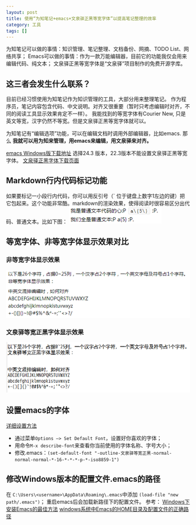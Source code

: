 ```yaml
---
layout: post
title: 使用“为知笔记+emacs+文泉驿正黑等宽字体”以提高笔记整理的效率
category: 工具
tags: []
---
```


为知笔记可以做的事情：知识管理、笔记整理、文档备份、网摘、TODO List、网络共享；
Emacs可以做的事情：作为一款万能编辑器，目前它的功能我仅会用来编辑代码、纯文本；
文泉驿正黑等宽字体是“文泉驿”项目制作的免费开源字库。

## 这三者会发生什么联系？

目前已经习惯使用为知笔记作为知识管理的工具，大部分用来整理笔记。
作为程序员，笔记内容包含代码、中文说明。对齐又很重要（暂时只考虑编辑时对齐，不同的阅读工具显示效果肯定不一样）。
我能找到的等宽字体有Courier New, 只是英文等宽，汉字仍然不等宽。但是文泉驿正黑等宽字体就可以。

为知笔记有“编辑选项”功能，可以在编辑文档时调用外部编辑器，比如emacs. 那么
**我就可以用为知来管理，用emacs来编辑，用文泉驿来对齐。**

<!-- more -->

[emacs Windows版下载地址](http://ftp.gnu.org/gnu/emacs/windows/)
选择24.3 版本，22.3版本不能设置文泉驿正黑等宽字体。
[文泉驿正黑字体下载页面](http://wenq.org/wqy2/index.cgi?Download#ZenHei_Stable)

## Markdown行内代码标记功能

如果要标记一小段行内代码，你可以用反引号（` 位于键盘上数字1左边的键）把它包起来。这个功能非常酷。markdown的渲染效果，使得阅读时很容易区分出代码、普通文本。比如下图：
![Markdown行内代码标记功能](/assets/img/util/Markdown行内代码标记功能.png)


## 等宽字体、非等宽字体显示效果对比

### 非等宽字体显示效果
![非等宽字体显示效果](/assets/img/util/非等宽字体显示效果.png)

### 文泉驿等宽正黑字体显示效果
![文泉驿等宽正黑字体显示效果](/assets/img/util/文泉驿等宽正黑字体显示效果.png)


## 设置emacs的字体

[详细设置方法](http://blog.waterlin.org/articles/set-emacs-fonts.html)

- 通过菜单`Options –> Set Default Font`，设置好你喜欢的字体；
- 用命令`M-x describe-font`来查看你当前使用的字体名称、字号大小；
- 修改.emacs：`(set-default-font "-outline-文泉驿等宽正黑-normal-normal-normal-*-16-*-*-*-p-*-iso8859-1")`


## 修改Windows版本的配置文件.emacs的路径

在 `C:\Users\<username>\AppData\Roaming\.emacs`中添加 `(load-file "new path/.emacs")`；
重启emacs后会加载新路径下的配置文件。
参考：
[Windows下安装Emacs的最佳方法](http://club.topsage.com/thread-2253070-1-1.html)
[windows系统中Emacs的HOME目录及配置文件的正确路径](http://www.cnblogs.com/ini_always/archive/2012/04/27/2472857.html)
